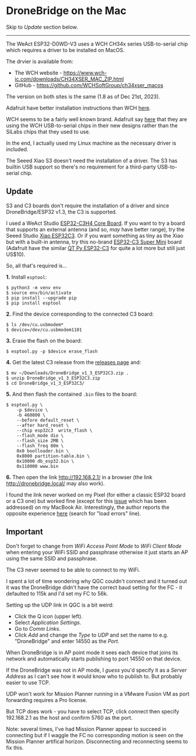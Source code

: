 DroneBridge on the Mac
======================

Skip to _Update_ section below.

---

The WeAct ESP32-D0WD-V3 uses a WCH CH34x series USB-to-serial chip which requires a driver to be installed on MacOS.

The drvier is available from:

* The WCH website - <https://www.wch-ic.com/downloads/CH34XSER_MAC_ZIP.html>
* GitHub - <https://github.com/WCHSoftGroup/ch34xser_macos>

The version on both sites is the same (1.8 as of Dec 21st, 2023).

Adafruit have better installation instructions than WCH [here](https://learn.adafruit.com/how-to-install-drivers-for-wch-usb-to-serial-chips-ch9102f-ch9102/mac-driver-installation).

WCH seems to be a fairly well known brand. Adafruit say [here](https://learn.adafruit.com/how-to-install-drivers-for-wch-usb-to-serial-chips-ch9102f-ch9102) that they are using the WCH USB-to-serial chips in their new designs rather than the SiLabs chips that they used to use.

In the end, I actually used my Linux machine as the necessary driver is included.

The Seeed Xiao S3 doesn't need the installation of a driver. The S3 has builtin USB support so there's no requirement for a third-party USB-to-serial chip.

Update
------

S3 and C3 boards don't require the installation of a driver and since DroneBridge/ESP32 v1.3, the C3 is supported.

I used a WeAct Studio [ESP32-C3H4 Core Board](https://www.aliexpress.com/item/1005004960064227.html). If you want to try a board that supports an external antenna (and so, _may_ have better range), try the Seeed Studio [Xiao ESP32C3](https://www.seeedstudio.com/Seeed-XIAO-ESP32C3-p-5431.html). Or if you want something as tiny as the Xiao but with a built-in antenna, try this no-brand [ESP32-C3 Super Mini](https://www.aliexpress.com/item/1005005757810089.html) board (Adafruit have the similar [QT Py ESP32-C3](https://www.adafruit.com/product/5405) for quite a lot more but still just US$10).

So, all that's required is...

**1.** Install `esptool`:

```
$ python3 -m venv env
$ source env/bin/activate
$ pip install --upgrade pip
$ pip install esptool
```

**2.** Find the device corresponding to the connected C3 board:

```
$ ls /dev/cu.usbmodem*
$ device=/dev/cu.usbmodem1101
```

**3.** Erase the flash on the board:

```
$ esptool.py -p $device erase_flash
```

**4.** Get the latest C3 release from the [releases page](https://github.com/DroneBridge/ESP32/releases) and:

```
$ mv ~/Downloads/DroneBridge_v1_3_ESP32C3.zip .
$ unzip DroneBridge_v1_3_ESP32C3.zip
$ cd DroneBridge_v1_3_ESP32C3/
```

**5.** And then flash the contained `.bin` files to the board:

```
$ esptool.py \
    -p $device \
    -b 460800 \
    --before default_reset \
    --after hard_reset \
    --chip esp32c3  write_flash \
    --flash_mode dio \
    --flash_size 2MB \
    --flash_freq 80m \
    0x0 bootloader.bin \
    0x8000 partition-table.bin \
    0x10000 db_esp32.bin \
    0x110000 www.bin
```

**6.** Then open the link <http://192.168.2.1/> in a browser (the link <http://dronebridge.local/> may also work).

I found the link never worked on my Pixel (for either a classic ESP32 board or a C3 one) but worked fine (except for this [issue](https://github.com/DroneBridge/ESP32/issues/53) which has been addressed) on my MacBook Air. Interestingly, the author reports the opposite experience [here](https://github.com/DroneBridge/ESP32/releases/tag/v1.3) (search for "load errors" line).

Important
---------

Don't forget to change from _WiFi Access Point Mode_ to _WiFi Client Mode_ when entering your WiFi SSID and passphrase otherwise it just starts an AP using the same SSID and passphrase.

The C3 never seemed to be able to connect to my WiFi.

I spent a lot of time wondering why QGC couldn't connect and it turned out it was the DroneBridge didn't have the correct baud setting for the FC - it defaulted to 115k and I'd set my FC to 56k.

Setting up the UDP link in QGC is a bit weird:

* Click the Q icon (upper left).
* Select _Application Settings_.
* Go to _Comm Links_.
* Click _Add_ and change the _Type_ to _UDP_ and set the name to e.g. "DroneBridge" and enter 14550 as the _Port_.

When DroneBridge is in AP point mode it sees each device that joins its network and automatically starts publishing to port 14550 on that device.

If the DroneBridge was not in AP mode, I _guess_ you'd specify it as a _Server Address_ as I can't see how it would know who to publish to. But probably easier to use TCP.

UDP won't work for Mission Planner running in a VMware Fusion VM as port forwarding requires a Pro license.

But TCP does work - you have to select TCP, click connect then specify 192.168.2.1 as the host and confirm 5760 as the port.

Note: several times, I've had Mission Planner appear to succeed in connecting but if I waggle the FC no corresponding motion is seen on the Mission Planner artifical horizon. Disconnecting and reconnecting seems to fix this.

